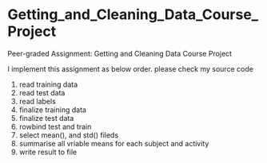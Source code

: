 # Getting_and_Cleaning_Data_Course_Project

Peer-graded Assignment: Getting and Cleaning Data Course Project

I implement this assignment as below order. please check my source code

1. read training data
1. read test data
1. read labels
1. finalize training data
1. finalize test data
1. rowbind test and train
1. select mean(), and std() fileds
1. summarise all vriable means for each subject and activity
1. write result to file
